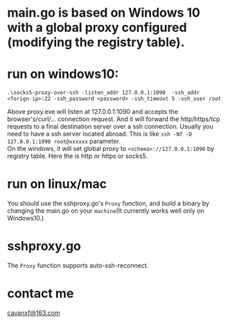 # main.go is based on Windows 10 with a global proxy configured (modifying the registry table).

# run on windows10:
  `.\socks5-proxy-over-ssh -listen_addr 127.0.0.1:1090  -ssh_addr <forign-ip>:22 -ssh_password <password> -ssh_timeout 5 -ssh_user root`

<span>Above proxy.exe will listen at 127.0.0.1:1090 and accepts the browser's/curl/... connection request. And it will forward the http/https/tcp requests to a final destination server over a ssh connection. Usually you need to have a ssh server located abroad. This is like `ssh -Nf -D 127.0.0.1:1090 root@xxxxxx` parameter.</span></br>
On the windows, it will set global proxy to `<schema>://127.0.0.1:1090` by registry table. Here the <schema> is http or https or socks5.

# run on linux/mac
You should use the sshproxy.go's `Proxy` function, and build a binary by changing the main.go on your `machine`(It currently works well only on Windows10.)

# sshproxy.go

The `Proxy` function supports auto-ssh-reconnect.

# contact me
cavanxf@163.com
